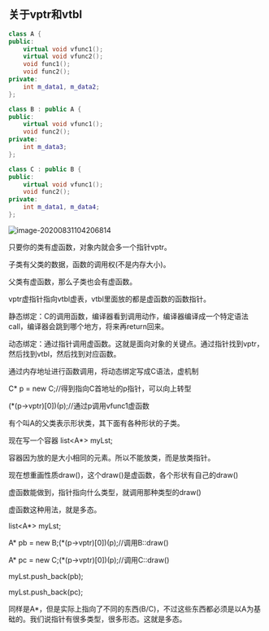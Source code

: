 ## 关于vptr和vtbl

```cpp
class A {
public:
    virtual void vfunc1();
    virtual void vfunc2();
    void func1();
    void func2();
private:
    int m_data1, m_data2;
};

class B : public A {
public:
    virtual void vfunc1();
    void func2();
private:
    int m_data3;
};

class C : public B {
public:
    virtual void vfunc1();
    void func2();
private:
    int m_data1, m_data4;
};
```

![image-20200831104206814](C:\Users\xuyingfeng\AppData\Roaming\Typora\typora-user-images\image-20200831104206814.png)

只要你的类有虚函数，对象内就会多一个指针vptr。

子类有父类的数据，函数的调用权(不是内存大小)。

父类有虚函数，那么子类也会有虚函数。

vptr虚指针指向vtbl虚表，vtbl里面放的都是虚函数的函数指针。

静态绑定：C的调用函数，编译器看到调用动作，编译器编译成一个特定语法call，编译器会跳到哪个地方，将来再return回来。

动态绑定：通过指针调用虚函数。这就是面向对象的关键点。通过指针找到vptr，然后找到vtbl，然后找到对应函数。

通过内存地址进行函数调用，将动态绑定写成C语法，虚机制

C* p = new C;//得到指向C首地址的p指针，可以向上转型

(*(p->vptr)[0])(p);//通过p调用vfunc1虚函数

有个叫A的父类表示形状类，其下面有各种形状的子类。

现在写一个容器 list<A*> myLst;

容器因为放的是大小相同的元素。所以不能放类，而是放类指针。

现在想重画性质draw()，这个draw()是虚函数，各个形状有自己的draw()

虚函数能做到，指针指向什么类型，就调用那种类型的draw()

虚函数这种用法，就是多态。

list<A*> myLst;

A* pb = new B;(*(p->vptr)[0])(p);//调用B::draw()

A* pc = new C;(*(p->vptr)[0])(p);//调用C::draw()

myLst.push_back(pb);

myLst.push_back(pc);

同样是A*，但是实际上指向了不同的东西(B/C)，不过这些东西都必须是以A为基础的。我们说指针有很多类型，很多形态。这就是多态。